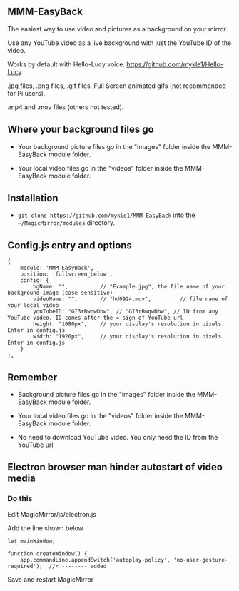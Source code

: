 ## MMM-EasyBack

The easiest way to use video and pictures as a background on your mirror.

Use any YouTube video as a live background with just the YouTube ID of the video.

Works by default with Hello-Lucy voice. https://github.com/mykle1/Hello-Lucy.

.jpg files, .png files, .gif files, Full Screen animated gifs (not recommended for Pi users).

.mp4 and .mov files (others not tested).

## Where your background files go

* Your background picture files go in the "images" folder inside the MMM-EasyBack module folder.

* Your local video files go in the "videos" folder inside the MMM-EasyBack module folder.

## Installation

* `git clone https://github.com/mykle1/MMM-EasyBack` into the `~/MagicMirror/modules` directory.

## Config.js entry and options

```
{
    module: 'MMM-EasyBack',
    position: 'fullscreen_below',
    config: {
        bgName: "",          // "Example.jpg", the file name of your background image (case sensitive)
        videoName: "",       // "hd0924.mov",         // file name of your local video
        youTubeID: "GI3rBwqwDbw", // "GI3rBwqwDbw", // ID from any YouTube video. ID comes after the = sign of YouTube url
        height: "1080px",    // your display's resolution in pixels. Enter in config.js
        width: "1920px",     // your display's resolution in pixels. Enter in config.js
    }
},
```

## Remember

* Background picture files go in the "images" folder inside the MMM-EasyBack module folder.

* Your local video files go in the "videos" folder inside the MMM-EasyBack module folder.

* No need to download YouTube video. You only need the ID from the YouTube url

## Electron browser man hinder autostart of video media

### Do this

Edit MagicMirror/js/electron.js

Add the line shown below

```
let mainWindow;

function createWindow() {
    app.commandLine.appendSwitch('autoplay-policy', 'no-user-gesture-required');  //< -------- added
```
    
Save and restart MagicMirror


